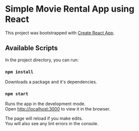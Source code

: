 # Simple Movie Rental App using React

This project was bootstrapped with [Create React App](https://github.com/facebook/create-react-app).

## Available Scripts

In the project directory, you can run:

### `npm install`

Downloads a package and it's dependencies.

### `npm start`

Runs the app in the development mode.\
Open [http://localhost:3000](http://localhost:3000) to view it in the browser.

The page will reload if you make edits.\
You will also see any lint errors in the console.